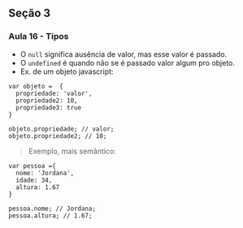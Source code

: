 ## Seção 3

### Aula 16 - Tipos

* O `null` significa ausência de valor, mas esse valor é passado.
* O `undefined` é quando não se é passado valor algum pro objeto.
* Ex. de um objeto javascript:

```JS
var objeto =  {
  propriedade: 'valor',
  propriedade2: 10,
  propriedade3: true
}

objeto.propriedade; // valor;
objeto.propriedade2; // 10;
```

> Exemplo, mais semântico:

```JS
var pessoa ={
  nome: 'Jordana',
  idade: 34,
  altura: 1.67
}

pessoa.nome; // Jordana;
pessoa.altura; // 1.67;
```
